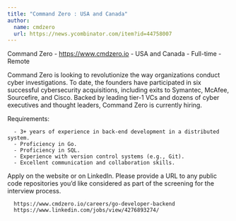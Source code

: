 ```yaml
---
title: "Command Zero : USA and Canada"
author:
  name: cmdzero
  url: https://news.ycombinator.com/item?id=44758007
---
```

Command Zero - <a href="https:&#x2F;&#x2F;www.cmdzero.io" rel="nofollow">https:&#x2F;&#x2F;www.cmdzero.io</a> - USA and Canada - Full-time - Remote

Command Zero is looking to revolutionize the way organizations conduct cyber investigations. To date, the founders have participated in six successful cybersecurity acquisitions, including exits to Symantec, McAfee, Sourcefire, and Cisco. Backed by leading tier-1 VCs and dozens of cyber executives and thought leaders, Command Zero is currently hiring.

Requirements:

<pre><code>  - 3+ years of experience in back-end development in a distributed system.
  - Proficiency in Go.
  - Proficiency in SQL.
  - Experience with version control systems (e.g., Git).
  - Excellent communication and collaboration skills.
</code></pre>
Apply on the website or on LinkedIn. Please provide a URL to any public code repositories you’d like considered as part of the screening for the interview process.

<pre><code>  https:&#x2F;&#x2F;www.cmdzero.io&#x2F;careers&#x2F;go-developer-backend
  https:&#x2F;&#x2F;www.linkedin.com&#x2F;jobs&#x2F;view&#x2F;4276893274&#x2F;</code></pre>
<JobApplication />
